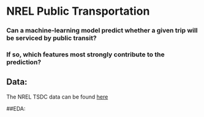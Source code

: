 # NREL Public Transportation

### Can a machine-learning model predict whether a given trip will be serviced by public transit?
### If so, which features most strongly contribute to the prediction?

## Data:
The NREL TSDC data can be found [here](https://www.nrel.gov/transportation/secure-transportation-data/tsdc-cleansed-data.html)

##EDA:

